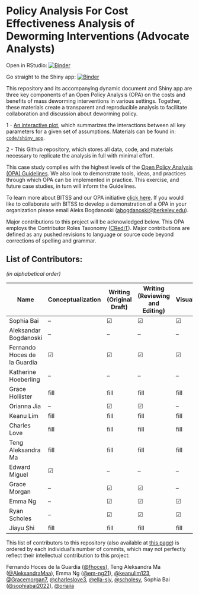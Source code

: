 
# Policy Analysis For Cost Effectiveness Analysis of Deworming Interventions (Advocate Analysts)

Open in RStudio:
[![Binder](http://mybinder.org/badge_logo.svg)](https://mybinder.org/v2/gh/BITSS-OPA/opa-deworming/master?urlpath=rstudio)

Go straight to the Shiny app:
[![Binder](http://mybinder.org/badge_logo.svg)](https://fhoces.shinyapps.io/shiny_app_test/)

This repository and its accompanying dynamic document and Shiny app are
three key components of an Open Policy Analysis (OPA) on the costs and
benefits of mass deworming interventions in various settings. Together,
these materials create a transparent and reproducible analysis to
facilitate collaboration and discussion about deworming policy.

1 - [An interactive plot](https://fhoces.shinyapps.io/shiny_app_test/),
which summarizes the interactions between all key parameters for a given
set of assumptions. Materials can be found in:
[`code/shiny_app`](https://github.com/BITSS-OPA/opa-deworming/tree/master/code/shiny_app).

2 - This Github repository, which stores all data, code, and materials
necessary to replicate the analysis in full with minimal effort.

This case study complies with the highest levels of the [Open Policy
Analysis (OPA)
Guidelines](https://www.bitss.org/opa/community-standards/). We also
look to demonstrate tools, ideas, and practices through which OPA can be
implemented in practice. This exercise, and future case studies, in turn
will inform the Guidelines.

To learn more about BITSS and our OPA initiative [click
here](https://www.bitss.org/opa/). If you would like to collaborate with
BITSS to develop a demonstration of a OPA in your organization please
email Aleks Bogdanoski (<abogdanoski@berkeley.edu>).

Major contributions to this project will be acknowledged below. This OPA
employs the Contributor Roles Taxonomy
([CRediT](https://casrai.org/credit/)). Major contributions are defined
as any pushed revisions to language or source code beyond corrections of
spelling and grammar.

## List of Contributors:

*(in alphabetical
order)*

| Name                         | Conceptualization | Writing (Original Draft) | Writing (Reviewing and Editing) | Visualization | Funding Acquisition | Project Administration | Supervision |
| ---------------------------- | ----------------- | ------------------------ | ------------------------------- | ------------- | ------------------- | ---------------------- | ----------- |
| Sophia Bai                   | –                 | ☑                        | ☑                               | ☑             | –                   | –                      | –           |
| Aleksandar Bogdanoski        | –                 | –                        | –                               | –             | ☑                   | ☑                      | –           |
| Fernando Hoces de la Guardia | ☑                 | ☑                        | ☑                               | ☑             | ☑                   | –                      | ☑           |
| Katherine Hoeberling         | –                 | –                        | –                               | –             | ☑                   | ☑                      | –           |
| Grace Hollister              | fill              | fill                     | fill                            | fill          | fill                | fill                   | fill        |
| Orianna Jia                  | –                 | ☑                        | ☑                               | –             | –                   | –                      | –           |
| Keanu Lim                    | fill              | fill                     | fill                            | fill          | fill                | fill                   | fill        |
| Charles Love                 | fill              | fill                     | fill                            | fill          | fill                | fill                   | fill        |
| Teng Aleksandra Ma           | fill              | fill                     | fill                            | fill          | fill                | fill                   | fill        |
| Edward Miguel                | ☑                 | –                        | –                               | –             | ☑                   | –                      | ☑           |
| Grace Morgan                 | –                 | ☑                        | ☑                               | –             | –                   | –                      | –           |
| Emma Ng                      | –                 | ☑                        | ☑                               | ☑             | –                   | –                      | –           |
| Ryan Scholes                 | –                 | ☑                        | ☑                               | ☑             | –                   | –                      | –           |
| Jiayu Shi                    | fill              | fill                     | fill                            | fill          | fill                | fill                   | fill        |

This list of contributors to this repository (also available at [this
page](https://github.com/BITSS-OPA/opa-deworming/graphs/contributors))
is ordered by each individual’s number of commits, which may not
perfectly reflect their intellectual contribution to this project:

Fernando Hoces de la Guardia ([@fhoces](https://github.com/fhoces)),
Teng Aleksandra Ma ([@AleksandraMaa](https://github.com/AleksandraMaa)),
Emma Ng ([@em-ng21](https://github.com/em-ng21)),
[@keanulim123](https://github.com/keanulim123),
[@Gracemorgan7](https://github.com/Gracemorgan7),
[@charleslove3](https://github.com/charleslove3),
[@ella-sjy](https://github.com/ella-sjy),
[@scholesy](https://github.com/scholesy), Sophia Bai
([@sophiabai2022](https://github.com/sophiabai2022)),
[@oriajia](https://github.com/oriajia)
